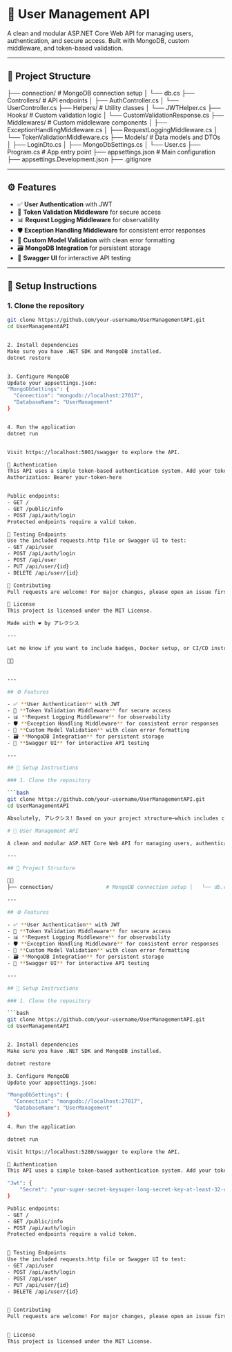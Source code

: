 # 🚀 User Management API

A clean and modular ASP.NET Core Web API for managing users, authentication, and secure access. Built with MongoDB, custom middleware, and token-based validation.

---

## 📁 Project Structure
├── connection/                 # MongoDB connection setup │   └── db.cs ├── Controllers/               # API endpoints │   ├── AuthController.cs │   └── UserController.cs ├── Helpers/                   # Utility classes │   └── JWTHelper.cs ├── Hooks/                     # Custom validation logic │   └── CustomValidationResponse.cs ├── Middlewares/              # Custom middleware components │   ├── ExceptionHandlingMiddleware.cs │   ├── RequestLoggingMiddleware.cs │   └── TokenValidationMiddleware.cs ├── Models/                    # Data models and DTOs │   ├── LoginDto.cs │   ├── MongoDbSettings.cs │   └── User.cs ├── Program.cs                 # App entry point ├── appsettings.json           # Main configuration ├── appsettings.Development.json ├── .gitignore

---

## ⚙️ Features

- ✅ **User Authentication** with JWT
- 🔐 **Token Validation Middleware** for secure access
- 📊 **Request Logging Middleware** for observability
- 🛡️ **Exception Handling Middleware** for consistent error responses
- 🧾 **Custom Model Validation** with clean error formatting
- 🗃️ **MongoDB Integration** for persistent storage
- 🧪 **Swagger UI** for interactive API testing

---

## 🧰 Setup Instructions

### 1. Clone the repository

```bash
git clone https://github.com/your-username/UserManagementAPI.git
cd UserManagementAPI


2. Install dependencies
Make sure you have .NET SDK and MongoDB installed.
dotnet restore


3. Configure MongoDB
Update your appsettings.json:
"MongoDbSettings": {
  "Connection": "mongodb://localhost:27017",
  "DatabaseName": "UserManagement"
}


4. Run the application
dotnet run


Visit https://localhost:5001/swagger to explore the API.

🔐 Authentication
This API uses a simple token-based authentication system. Add your token to the Authorization header:
Authorization: Bearer your-token-here


Public endpoints:
- GET /
- GET /public/info
- POST /api/auth/login
Protected endpoints require a valid token.

🧪 Testing Endpoints
Use the included requests.http file or Swagger UI to test:
- GET /api/user
- POST /api/auth/login
- POST /api/user
- PUT /api/user/{id}
- DELETE /api/user/{id}

🤝 Contributing
Pull requests are welcome! For major changes, please open an issue first to discuss what you’d like to change.

📜 License
This project is licensed under the MIT License.

Made with ❤️ by アレクシス

---

Let me know if you want to include badges, Docker setup, or CI/CD instructions—I can help you expand this into a full developer-friendly doc.




---

## ⚙️ Features

- ✅ **User Authentication** with JWT
- 🔐 **Token Validation Middleware** for secure access
- 📊 **Request Logging Middleware** for observability
- 🛡️ **Exception Handling Middleware** for consistent error responses
- 🧾 **Custom Model Validation** with clean error formatting
- 🗃️ **MongoDB Integration** for persistent storage
- 🧪 **Swagger UI** for interactive API testing

---

## 🧰 Setup Instructions

### 1. Clone the repository

```bash
git clone https://github.com/your-username/UserManagementAPI.git
cd UserManagementAPI

Absolutely, アレクシス! Based on your project structure—which includes controllers, middlewares, helpers, MongoDB integration, and custom validation—here’s a polished and friendly README.md template that’s informative and easy to read:

# 🚀 User Management API

A clean and modular ASP.NET Core Web API for managing users, authentication, and secure access. Built with MongoDB, custom middleware, and token-based validation.

---

## 📁 Project Structure


├── connection/                 # MongoDB connection setup │   └── db.cs ├── Controllers/               # API endpoints │   ├── AuthController.cs │   └── UserController.cs ├── Helpers/                   # Utility classes │   └── JWTHelper.cs ├── Hooks/                     # Custom validation logic │   └── CustomValidationResponse.cs ├── Middlewares/              # Custom middleware components │   ├── ExceptionHandlingMiddleware.cs │   ├── RequestLoggingMiddleware.cs │   └── TokenValidationMiddleware.cs ├── Models/                    # Data models and DTOs │   ├── LoginDto.cs │   ├── MongoDbSettings.cs │   └── User.cs ├── Program.cs                 # App entry point ├── appsettings.json           # Main configuration ├── appsettings.Development.json ├── .gitignore

---

## ⚙️ Features

- ✅ **User Authentication** with JWT
- 🔐 **Token Validation Middleware** for secure access
- 📊 **Request Logging Middleware** for observability
- 🛡️ **Exception Handling Middleware** for consistent error responses
- 🧾 **Custom Model Validation** with clean error formatting
- 🗃️ **MongoDB Integration** for persistent storage
- 🧪 **Swagger UI** for interactive API testing

---

## 🧰 Setup Instructions

### 1. Clone the repository

```bash
git clone https://github.com/your-username/UserManagementAPI.git
cd UserManagementAPI


2. Install dependencies
Make sure you have .NET SDK and MongoDB installed.

dotnet restore

3. Configure MongoDB
Update your appsettings.json:

"MongoDbSettings": {
  "Connection": "mongodb://localhost:27017",
  "DatabaseName": "UserManagement"
}

4. Run the application

dotnet run

Visit https://localhost:5280/swagger to explore the API.

🔐 Authentication
This API uses a simple token-based authentication system. Add your token to the appsettings.json:

"Jwt": {
    "Secret": "your-super-secret-keysuper-long-secret-key-at-least-32-characters!"
}

Public endpoints:
- GET /
- GET /public/info
- POST /api/auth/login
Protected endpoints require a valid token.


🧪 Testing Endpoints
Use the included requests.http file or Swagger UI to test:
- GET /api/user
- POST /api/auth/login
- POST /api/user
- PUT /api/user/{id}
- DELETE /api/user/{id}


🤝 Contributing
Pull requests are welcome! For major changes, please open an issue first to discuss what you’d like to change.


📜 License
This project is licensed under the MIT License.


